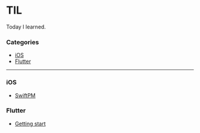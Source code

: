 # TIL

Today I learned.

### Categories

* [iOS](#ios)
* [Flutter](#flutter)

----

### iOS

* [SwiftPM](ios/swiftpm.md)


### Flutter

* [Getting start](flutter/getting_start.md)
